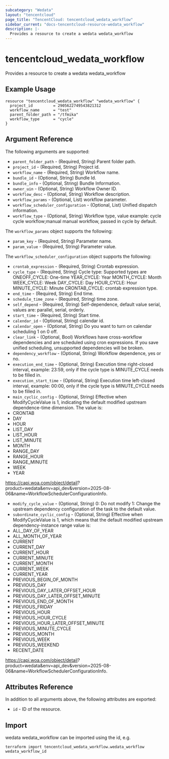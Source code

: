```yaml
---
subcategory: "Wedata"
layout: "tencentcloud"
page_title: "TencentCloud: tencentcloud_wedata_workflow"
sidebar_current: "docs-tencentcloud-resource-wedata_workflow"
description: |-
  Provides a resource to create a wedata wedata_workflow
---
```


# tencentcloud_wedata_workflow

Provides a resource to create a wedata wedata_workflow

## Example Usage

```hcl
resource "tencentcloud_wedata_workflow" "wedata_workflow" {
  project_id         = 2905622749543821312
  workflow_name      = "test"
  parent_folder_path = "/tfmika"
  workflow_type      = "cycle"
}
```

## Argument Reference

The following arguments are supported:

* `parent_folder_path` - (Required, String) Parent folder path.
* `project_id` - (Required, String) Project id.
* `workflow_name` - (Required, String) Workflow name.
* `bundle_id` - (Optional, String) Bundle Id.
* `bundle_info` - (Optional, String) Bundle Information.
* `owner_uin` - (Optional, String) Workflow Owner ID.
* `workflow_desc` - (Optional, String) Workflow description.
* `workflow_params` - (Optional, List) workflow parameter.
* `workflow_scheduler_configuration` - (Optional, List) Unified dispatch information.
* `workflow_type` - (Optional, String) Workflow type, value example: cycle cycle workflow;manual manual workflow, passed in cycle by default.

The `workflow_params` object supports the following:

* `param_key` - (Required, String) Parameter name.
* `param_value` - (Required, String) Parameter value.

The `workflow_scheduler_configuration` object supports the following:

* `crontab_expression` - (Required, String) Crontab expression.
* `cycle_type` - (Required, String) Cycle type: Supported types are
ONEOFF_CYCLE: One-time
YEAR_CYCLE: Year
MONTH_CYCLE: Month
WEEK_CYCLE: Week
DAY_CYCLE: Day
HOUR_CYCLE: Hour
MINUTE_CYCLE: Minute
CRONTAB_CYCLE: crontab expression type.
* `end_time` - (Required, String) End time.
* `schedule_time_zone` - (Required, String) time zone.
* `self_depend` - (Required, String) Self-dependence, default value serial, values are: parallel, serial, orderly.
* `start_time` - (Required, String) Start time.
* `calendar_id` - (Optional, String) calendar id.
* `calendar_open` - (Optional, String) Do you want to turn on calendar scheduling 1 on 0 off.
* `clear_link` - (Optional, Bool) Workflows have cross-workflow dependencies and are scheduled using cron expressions. If you save unified scheduling, unsupported dependencies will be broken.
* `dependency_workflow` - (Optional, String) Workflow dependence, yes or no.
* `execution_end_time` - (Optional, String) Execution time right-closed interval, example: 23:59, only if the cycle type is MINUTE_CYCLE needs to be filled in.
* `execution_start_time` - (Optional, String) Execution time left-closed interval, example: 00:00, only if the cycle type is MINUTE_CYCLE needs to be filled in.
* `main_cyclic_config` - (Optional, String) Effective when ModifyCycleValue is 1, indicating the default modified upstream dependence-time dimension. The value is: 
* CRONTAB
* DAY
* HOUR
* LIST_DAY
* LIST_HOUR
 * LIST_MINUTE
 * MONTH
* RANGE_DAY
 * RANGE_HOUR
 * RANGE_MINUTE
* WEEK
* YEAR

https://capi.woa.com/object/detail? product=wedata&env=api_dev&version=2025-08-06&name=WorkflowSchedulerConfigurationInfo.
* `modify_cycle_value` - (Optional, String) 0: Do not modify 1: Change the upstream dependency configuration of the task to the default value.
* `subordinate_cyclic_config` - (Optional, String) Effective when ModifyCycleValue is 1, which means that the default modified upstream dependency-instance range
 value is: 
* ALL_DAY_OF_YEAR
* ALL_MONTH_OF_YEAR
* CURRENT
* CURRENT_DAY
* CURRENT_HOUR
* CURRENT_MINUTE
* CURRENT_MONTH
* CURRENT_WEEK
* CURRENT_YEAR
* PREVIOUS_BEGIN_OF_MONTH
* PREVIOUS_DAY
* PREVIOUS_DAY_LATER_OFFSET_HOUR
* PREVIOUS_DAY_LATER_OFFSET_MINUTE
* PREVIOUS_END_OF_MONTH
* PREVIOUS_FRIDAY
* PREVIOUS_HOUR
* PREVIOUS_HOUR_CYCLE
* PREVIOUS_HOUR_LATER_OFFSET_MINUTE
* PREVIOUS_MINUTE_CYCLE
* PREVIOUS_MONTH
* PREVIOUS_WEEK
* PREVIOUS_WEEKEND
* RECENT_DATE

https://capi.woa.com/object/detail? product=wedata&env=api_dev&version=2025-08-06&name=WorkflowSchedulerConfigurationInfo.

## Attributes Reference

In addition to all arguments above, the following attributes are exported:

* `id` - ID of the resource.



## Import

wedata wedata_workflow can be imported using the id, e.g.

```
terraform import tencentcloud_wedata_workflow.wedata_workflow wedata_workflow_id
```

